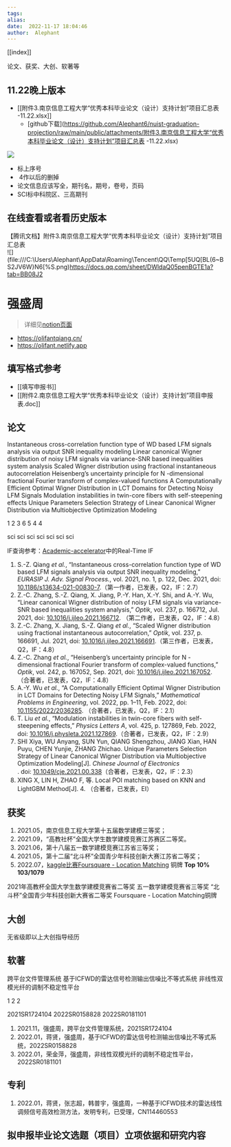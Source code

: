 ```yaml
---
tags:  
alias:  
date:  2022-11-17 18:04:46 
author:  Alephant
---
```


[[index]]

论文、获奖、大创、软著等
## 11.22晚上版本
- [[附件3.南京信息工程大学“优秀本科毕业论文（设计）支持计划”项目汇总表 -11.22.xlsx]]
	- [github下载](https://github.com/Alephant6/nuist-graduation-projection/raw/main/public/attachments/附件3.南京信息工程大学“优秀本科毕业论文（设计）支持计划”项目汇总表 -11.22.xlsx)

![](https://cdn.jsdelivr.net/gh/Alephant6/PicBed/202211222346268.png)
- 标上序号
-  4作以后的删掉
- 论文信息应该写全，期刊名，期号，卷号，页码
- SCI标中科院区、三高期刊

## 在线查看或者看历史版本
【腾讯文档】附件3.南京信息工程大学“优秀本科毕业论文（设计）支持计划”项目汇总表  
![](file:///C:\Users\Alephant\AppData\Roaming\Tencent\QQ\Temp\[5UQ[BL(6~BS2JV6W}N6[%S.png)https://docs.qq.com/sheet/DWldaQ05penBGTE1a?tab=BB08J2

# 强盛周
> 详细见[notion页面](https://olifant.notion.site/996ff13e19b54c91a7cb139b68a7fb95)
- https://olifantqiang.cn/
- https://olifant.netlify.app

## 填写格式参考
- [[填写申报书]]
- [[附件2.南京信息工程大学“优秀本科毕业论文（设计）支持计划”项目申报表.doc]]

## 论文
Instantaneous cross-correlation function type of WD based LFM signals analysis via output SNR inequality modeling
Linear canonical Wigner distribution of noisy LFM signals via variance-SNR based inequalities system analysis
Scaled Wigner distribution using fractional instantaneous autocorrelation
Heisenberg’s uncertainty principle for N -dimensional fractional Fourier transform of complex-valued functions
A Computationally Efficient Optimal Wigner Distribution in LCT Domains for Detecting Noisy LFM Signals
Modulation instabilities in twin-core fibers with self-steepening effects
Unique Parameters Selection Strategy of Linear Canonical Wigner Distribution via Multiobjective Optimization Modeling

1
2
3
6
5
4
4

sci
sci
sci
sci
sci
sci
sci

IF查询参考：[Academic-accelerator](https://academic-accelerator.com/)中的Real-Time IF

1.  S.-Z. Qiang _et al._, “Instantaneous cross-correlation function type of WD based LFM signals analysis via output SNR inequality modeling,” _EURASIP J. Adv. Signal Process._, vol. 2021, no. 1, p. 122, Dec. 2021, doi: [10.1186/s13634-021-00830-7](https://doi.org/10.1186/s13634-021-00830-7).（第一作者，已发表，Q2，IF：2.7）
2.  Z.-C. Zhang, S.-Z. Qiang, X. Jiang, P.-Y. Han, X.-Y. Shi, and A.-Y. Wu, “Linear canonical Wigner distribution of noisy LFM signals via variance-SNR based inequalities system analysis,” _Optik_, vol. 237, p. 166712, Jul. 2021, doi: [10.1016/j.ijleo.2021.166712](https://doi.org/10.1016/j.ijleo.2021.166712). （第二作者，已发表，Q2，IF：4.8）
3.  Z.-C. Zhang, X. Jiang, S.-Z. Qiang _et al._, “Scaled Wigner distribution using fractional instantaneous autocorrelation,” _Optik_, vol. 237, p. 166691, Jul. 2021, doi: [10.1016/j.ijleo.2021.166691](https://doi.org/10.1016/j.ijleo.2021.166691).（第三作者，已发表，Q2，IF：4.8）
4.  Z.-C. Zhang _et al._, “Heisenberg’s uncertainty principle for N -dimensional fractional Fourier transform of complex-valued functions,” _Optik_, vol. 242, p. 167052, Sep. 2021, doi: [10.1016/j.ijleo.2021.167052](https://doi.org/10.1016/j.ijleo.2021.167052). （合著者，已发表，Q2，IF：4.8）
5.  A.-Y. Wu _et al._, “A Computationally Efficient Optimal Wigner Distribution in LCT Domains for Detecting Noisy LFM Signals,” _Mathematical Problems in Engineering_, vol. 2022, pp. 1–11, Feb. 2022, doi: [10.1155/2022/2036285](https://doi.org/10.1155/2022/2036285). （合著者，已发表，Q2，IF：2.1）
6.  T. Liu _et al._, “Modulation instabilities in twin-core fibers with self-steepening effects,” _Physics Letters A_, vol. 425, p. 127869, Feb. 2022, doi: [10.1016/j.physleta.2021.127869](https://doi.org/10.1016/j.physleta.2021.127869).（合著者，已发表，Q2，IF：2.9）
7.  SHI Xiya, WU Anyang, SUN Yun, QIANG Shengzhou, JIANG Xian, HAN Puyu, CHEN Yunjie, ZHANG Zhichao. Unique Parameters Selection Strategy of Linear Canonical Wigner Distribution via Multiobjective Optimization Modeling[J]. _Chinese Journal of Electronics_ . doi: [10.1049/cje.2021.00.338](http://dx.doi.org/10.1049/cje.2021.00.338)（合著者，已发表，Q2，IF：2.3）
8. XING X, LIN H, ZHAO F, 等. Local POI matching based on KNN and LightGBM Method[J]. 4. （合著者，已发表，EI）


## 获奖
1.  2021.05，南京信息工程大学第十五届数学建模三等奖；
2.  2021.09，“高教社杯”全国大学生数学建模竞赛江苏赛区二等奖。
3.  2021.06，第十八届五一数学建模竞赛江苏省三等奖；
4.  2021.05，第十二届“北斗杯”全国青少年科技创新大赛江苏省二等奖；
5.  2022.07，[kaggle比赛Foursquare - Location Matching](https://www.kaggle.com/competitions/foursquare-location-matching/overview) 铜牌 **Top 10% 103/1079**

2021年高教杯全国大学生数学建模竞赛省二等奖
五一数学建模竞赛省三等奖
“北斗杯”全国青少年科技创新大赛省二等奖
Foursquare - Location Matching铜牌


## 大创
无省级即以上大创指导经历

## 软著
跨平台文件管理系统
基于ICFWD的雷达信号检测输出信噪比不等式系统
非线性双模光纤的调制不稳定性平台

1
2
2

2021SR1724104
2022SR0158828
2022SR0181101

1.  2021.11，强盛周，跨平台文件管理系统，2021SR1724104
2.  2022.01，蒋贤，强盛周，基于ICFWD的雷达信号检测输出信噪比不等式系统，2022SR0158828
3.  2022.01，荣金萍，强盛周，非线性双模光纤的调制不稳定性平台，2022SR0181101
## 专利

1.  2022.01，蒋贤，张志超，韩普宇，强盛周，一种基于ICFWD技术的雷达线性调频信号高效检测方法，发明专利，已受理，CN114460553

## 拟申报毕业论文选题（项目）立项依据和研究内容
